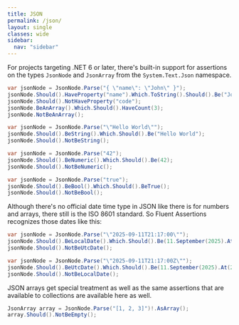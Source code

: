 ```yaml
---
title: JSON
permalink: /json/
layout: single
classes: wide
sidebar:
  nav: "sidebar"
---
```


For projects targeting .NET 6 or later, there's built-in support for assertions on the types `JsonNode` and `JsonArray` from the `System.Text.Json` namespace.

```csharp
var jsonNode = JsonNode.Parse("{ \"name\": \"John\" }");
jsonNode.Should().HaveProperty("name").Which.ToString().Should().Be("John");
jsonNode.Should().NotHaveProperty("code");
jsonNode.BeAnArray().Which.Should().HaveCount(3);
jsonNode.NotBeAnArray();

var jsonNode = JsonNode.Parse("\"Hello World\"");
jsonNode.Should().BeString().Which.Should().Be("Hello World");
jsonNode.Should().NotBeString();

var jsonNode = JsonNode.Parse("42");
jsonNode.Should().BeNumeric().Which.Should().Be(42);
jsonNode.Should().NotBeNumeric();

var jsonNode = JsonNode.Parse("true");
jsonNode.Should().BeBool().Which.Should().BeTrue();
jsonNode.Should().NotBeBool();
```

Although there's no official date time type in JSON like there is for numbers and arrays, there still is the ISO 8601 standard. So Fluent Assertions recognizes those dates like this:

```csharp
var jsonNode = JsonNode.Parse("\"2025-09-11T21:17:00\"");
jsonNode.Should().BeLocalDate().Which.Should().Be(11.September(2025).At(21, 17).AsLocal());
jsonNode.Should().NotBeUtcDate();

var jsonNode = JsonNode.Parse("\"2025-09-11T21:17:00Z\"");
jsonNode.Should().BeUtcDate().Which.Should().Be(11.September(2025).At(21, 17).AsUtc());
jsonNode.Should().NotBeLocalDate();
```

JSON arrays get special treatment as well as the same assertions that are available to collections are available here as well.

```csharp
JsonArray array = JsonNode.Parse("[1, 2, 3]")!.AsArray();
array.Should().NotBeEmpty();
```